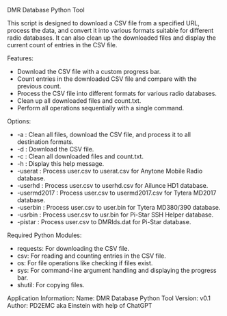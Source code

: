 DMR Database Python Tool

This script is designed to download a CSV file from a specified URL, process the data,
and convert it into various formats suitable for different radio databases. It can also
clean up the downloaded files and display the current count of entries in the CSV file.

Features:
- Download the CSV file with a custom progress bar.
- Count entries in the downloaded CSV file and compare with the previous count.
- Process the CSV file into different formats for various radio databases.
- Clean up all downloaded files and count.txt.
- Perform all operations sequentially with a single command.

Options:
- -a : Clean all files, download the CSV file, and process it to all destination formats.
- -d : Download the CSV file.
- -c : Clean all downloaded files and count.txt.
- -h : Display this help message.
- -userat : Process user.csv to userat.csv for Anytone Mobile Radio database.
- -userhd : Process user.csv to userhd.csv for Ailunce HD1 database.
- -usermd2017 : Process user.csv to usermd2017.csv for Tytera MD2017 database.
- -userbin : Process user.csv to user.bin for Tytera MD380/390 database.
- -usrbin : Process user.csv to usr.bin for Pi-Star SSH Helper database.
- -pistar : Process user.csv to DMRIds.dat for Pi-Star database.

Required Python Modules:
- requests: For downloading the CSV file.
- csv: For reading and counting entries in the CSV file.
- os: For file operations like checking if files exist.
- sys: For command-line argument handling and displaying the progress bar.
- shutil: For copying files.

Application Information:
Name: DMR Database Python Tool
Version: v0.1
Author: PD2EMC aka Einstein with help of ChatGPT
